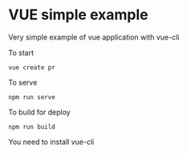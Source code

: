 # VUE simple example

Very simple example of vue application with vue-cli

To start

    vue create pr

To serve

    npm run serve

To build for deploy

    npm run build

You need to install vue-cli

